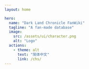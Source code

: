 ```yaml
---
layout: home

hero:
  name: "Dark Land Chronicle FanWiki"
  tagline: "A fan-made database"
  image:
    src: /assets/ui/character.png
    alt: "Logo"
  actions:
    - theme: alt
      text: "简体中文"
      link: /chs/
---
```

